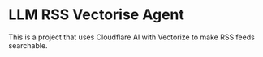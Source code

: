 # LLM RSS Vectorise Agent

This is a project that uses Cloudflare AI with Vectorize to make RSS feeds searchable.